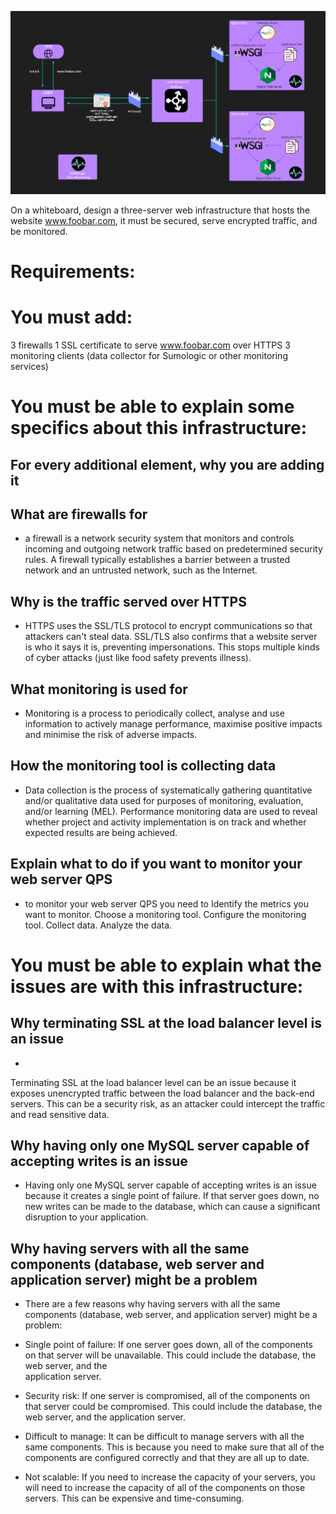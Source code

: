 
![alt text](https://github.com/MA-Abahmane/alx-system_engineering-devops/blob/master/0x09-web_infrastructure_design/2-secured_and_monitored_web_infrastructure.png?raw=true)


On a whiteboard, design a three-server web infrastructure that hosts the website www.foobar.com, it must be secured, serve encrypted traffic, and be monitored.

# Requirements:
 
# You must add:
3 firewalls
1 SSL certificate to serve www.foobar.com over HTTPS
3 monitoring clients (data collector for Sumologic or other monitoring services)


# You must be able to explain some specifics about this infrastructure:

For every additional element, why you are adding it
- 
What are firewalls for
-
- a firewall is a network security system that monitors and controls
 incoming and outgoing network traffic based on predetermined security
 rules. A firewall typically establishes a barrier between a trusted 
 network and an untrusted network, such as the Internet.

Why is the traffic served over HTTPS
-
- HTTPS uses the SSL/TLS protocol to encrypt communications so that attackers can't steal data. SSL/TLS also confirms that a website server is who it says it is, preventing impersonations. This stops multiple kinds of cyber attacks (just like food safety prevents illness).
 
What monitoring is used for
- 
- Monitoring is a process to periodically collect, analyse and use information to actively manage performance, maximise positive impacts and minimise the risk of adverse impacts.

How the monitoring tool is collecting data
-
- Data collection is the process of systematically gathering quantitative and/or qualitative data used for purposes of monitoring, evaluation, and/or learning (MEL). Performance monitoring data are used to reveal whether project and activity implementation is on track and whether expected results are being achieved.

Explain what to do if you want to monitor your web server QPS
-
- to monitor your web server QPS you need to
Identify the metrics you want to monitor.
Choose a monitoring tool.
Configure the monitoring tool.
Collect data.
Analyze the data.


# You must be able to explain what the issues are with this infrastructure:

Why terminating SSL at the load balancer level is an issue
-
- 
Terminating SSL at the load balancer level can be an issue because it exposes unencrypted traffic between the load balancer and the back-end servers. This can be a security risk, as an attacker could intercept the traffic and read sensitive data.

Why having only one MySQL server capable of accepting writes is an issue
-
- Having only one MySQL server capable of accepting writes is an issue because it creates a single point of failure. If that server goes down, no new writes can be made to the database, which can cause a significant disruption to your application.

Why having servers with all the same components (database, web server and application server) might be a problem
-
- There are a few reasons why having servers with all the same components (database, web server, and application server) might be a problem:

- Single point of failure: If one server goes down, all of the components on that server will be unavailable. This could include the database, the web server, and the         
    application server.
- Security risk: If one server is compromised, all of the components on that server could be compromised. This could include the database, the web server, and the application     server.
- Difficult to manage: It can be difficult to manage servers with all the same components. This is because you need to make sure that all of the components are configured         correctly and that they are all up to date.
- Not scalable: If you need to increase the capacity of your servers, you will need to increase the capacity of all of the components on those servers. This can be expensive      and time-consuming.

